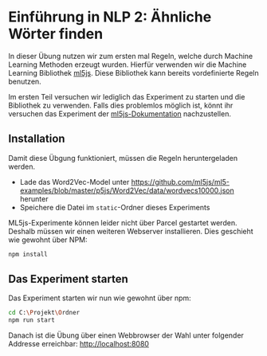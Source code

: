 # Einführung in NLP 2: Ähnliche Wörter finden

In dieser Übung nutzen wir zum ersten mal Regeln, welche durch Machine Learning Methoden erzeugt wurden.
Hierfür verwenden wir die Machine Learning Bibliothek [ml5js](https://ml5js.org).
Diese Bibliothek kann bereits vordefinierte Regeln benutzen.

Im ersten Teil versuchen wir lediglich das Experiment zu starten und die Bibliothek zu verwenden.
Falls dies problemlos möglich ist, könnt ihr versuchen das Experiment der [ml5js-Dokumentation](https://ml5js.org/docs/word2vec-example) nachzustellen.

## Installation

Damit diese Übgung funktioniert, müssen die Regeln heruntergeladen werden.

- Lade das Word2Vec-Model unter https://github.com/ml5js/ml5-examples/blob/master/p5js/Word2Vec/data/wordvecs10000.json herunter
- Speichere die Datei im `static`-Ordner dieses Experiments

ML5js-Experimente können leider nicht über Parcel gestartet werden.
Deshalb müssen wir einen weiteren Webserver installieren. Dies geschieht wie gewohnt über NPM:

```bash
npm install
```

## Das Experiment starten

Das Experiment starten wir nun wie gewohnt über npm:

```bash
cd C:\Projekt\Ordner
npm run start
```

Danach ist die Übung über einen Webbrowser der Wahl unter folgender Addresse erreichbar:
[http://localhost:8080](http://localhost:8080)